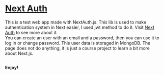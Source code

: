# [Next Auth](https://nextauth-jwt.vitorpatzlaff.vercel.app/)
This is a test web app made with NextAuth.js. This lib is used to make authentication system in Next easier, I used jwt method to do it. Visit [Next Auth](https://next-auth.js.org/) to see more about it.  
You can create an user with an email and a password, then you can use it to log in or change password. This user data is storaged in MongoDB. The page does not do anything, it is just a course project to learn a bit more about Next.js.

##

#### Enjoy!